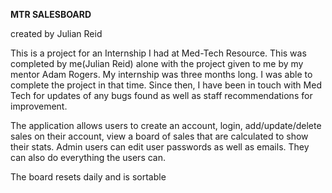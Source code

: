 **MTR SALESBOARD**

created by Julian Reid

This is a project for an Internship I had at Med-Tech Resource. This was completed by me(Julian Reid) alone with the project given to me by my mentor Adam Rogers. My internship was three months long. I was able to complete the project in that time. Since then, I have been in touch with Med Tech for updates of any bugs found as well as staff recommendations for improvement. 

The application allows users to create an account, login, add/update/delete sales on their account, view a board of sales that are calculated to show their stats. Admin users can edit user passwords as well as emails. They can also do everything the users can.

The board resets daily and is sortable